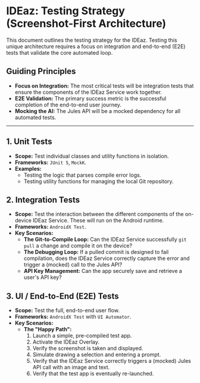 # IDEaz: Testing Strategy (Screenshot-First Architecture)

This document outlines the testing strategy for the IDEaz. Testing this unique architecture requires a focus on integration and end-to-end (E2E) tests that validate the core automated loop.

## Guiding Principles
-   **Focus on Integration:** The most critical tests will be integration tests that ensure the components of the IDEaz Service work together.
-   **E2E Validation:** The primary success metric is the successful completion of the end-to-end user journey.
-   **Mocking the AI:** The Jules API will be a mocked dependency for all automated tests.

---

## 1. Unit Tests
-   **Scope:** Test individual classes and utility functions in isolation.
-   **Frameworks:** `JUnit 5`, `MockK`.
-   **Examples:**
    -   Testing the logic that parses compile error logs.
    -   Testing utility functions for managing the local Git repository.

## 2. Integration Tests
-   **Scope:** Test the interaction between the different components of the on-device IDEaz Service. These will run on the Android runtime.
-   **Frameworks:** `AndroidX Test`.
-   **Key Scenarios:**
    -   **The Git-to-Compile Loop:** Can the IDEaz Service successfully `git pull` a change and compile it on the device?
    -   **The Debugging Loop:** If a pulled commit is designed to fail compilation, does the IDEaz Service correctly capture the error and trigger a (mocked) call to the Jules API?
    -   **API Key Management:** Can the app securely save and retrieve a user's API key?

## 3. UI / End-to-End (E2E) Tests
-   **Scope:** Test the full, end-to-end user flow.
-   **Frameworks:** `AndroidX Test` with `UI Automator`.
-   **Key Scenarios:**
    -   **The "Happy Path":**
        1.  Launch a simple, pre-compiled test app.
        2.  Activate the IDEaz Overlay.
        3.  Verify the screenshot is taken and displayed.
        4.  Simulate drawing a selection and entering a prompt.
        5.  Verify that the IDEaz Service correctly triggers a (mocked) Jules API call with an image and text.
        6.  Verify that the test app is eventually re-launched.
